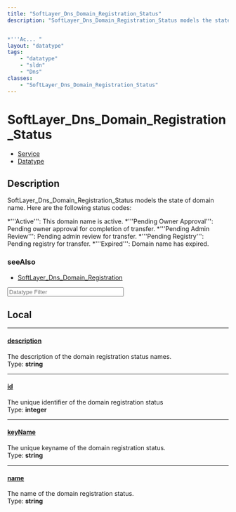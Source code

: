 ```yaml
---
title: "SoftLayer_Dns_Domain_Registration_Status"
description: "SoftLayer_Dns_Domain_Registration_Status models the state of domain name. Here are the following status codes: 


*'''Ac... "
layout: "datatype"
tags:
    - "datatype"
    - "sldn"
    - "Dns"
classes:
    - "SoftLayer_Dns_Domain_Registration_Status"
---
```


# SoftLayer_Dns_Domain_Registration_Status
<div id='service-datatype'>
    <ul id='sldn-reference-tabs'>
    <li id='service'> <a href='/reference/services/SoftLayer_Dns_Domain_Registration_Status' >Service</a></li>    <li id='datatype'> <a href='/reference/datatypes/SoftLayer_Dns_Domain_Registration_Status' >Datatype</a></li>
    </ul>
</div>

## Description 
SoftLayer_Dns_Domain_Registration_Status models the state of domain name. Here are the following status codes: 


*'''Active''': This domain name is active.
*'''Pending Owner Approval''': Pending owner approval for completion of transfer.
*'''Pending Admin Review''': Pending admin review for transfer.
*'''Pending Registry''': Pending registry for transfer.
*'''Expired''': Domain name has expired.





### seeAlso

* [SoftLayer_Dns_Domain_Registration](/reference/datatypes/SoftLayer_Dns_Domain_Registration )




<!-- Filer BEGIN -->
<div class="view-filters">
        <div class="clearfix">
            <div class="search-input-box">
                <input placeholder="Datatype Filter" onkeyup="titleSearch(inputId='prop-input', divId='properties', elementClass='prop-row')" 
                    type="text" id="prop-input" value="" size="30" maxlength="128" class="form-text">
            </div>
        </div>
</div>
<!-- Filer END -->

<div id="properties" class="content">
<div id="localProperties" class="prop-content" >

## Local
<div class="prop-row">

-----
[description]: #description
#### [description]
The description of the domain registration status names.  
<span class="type-label">Type: </span>**string**


</div>
<div class="prop-row">

-----
[id]: #id
#### [id]
The unique identifier of the domain registration status  
<span class="type-label">Type: </span>**integer**


</div>
<div class="prop-row">

-----
[keyName]: #keyname
#### [keyName]
The unique keyname of the domain registration status.  
<span class="type-label">Type: </span>**string**


</div>
<div class="prop-row">

-----
[name]: #name
#### [name]
The name of the domain registration status.  
<span class="type-label">Type: </span>**string**


</div>
</div>
<!-- LOCAL PROPERTY END -->

</div>


